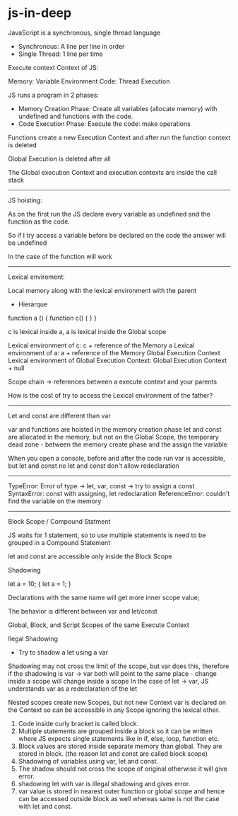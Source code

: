 # js-in-deep

JavaScript is a synchronous, single thread language

- Synchronous: A line per line in order
- Single Thread:  1 line per time


Execute  context Context of JS:

Memory: Variable Environment
Code: Thread Execution


JS runs a program  in 2 phases:

- Memory Creation Phase: Create all variables (allocate memory) with undefined and functions with the code.
- Code Execution Phase: Execute the code: make operations

Functions create a new Execution Context and after run the function context is deleted

Global Execution is deleted after all


The Global execution Context and execution contexts are inside the call stack


----------------------------------------------------------

JS hoisting:

As on the first run the JS declare every variable as undefined and the function as the code.

So if I try access a variable before be declared on the code the answer will be undefined

In the case of the function will work


--------------------------------------------------------

Lexical enviroment:

Local memory along with the lexical environment with the parent

- Hierarque


function a () {
	function c() {
	}
}

c is lexical inside a, a is lexical inside the Global scope


Lexical environment of c: c + reference of the Memory a
Lexical environment of a: a + reference of the Memory Global Execution Context
Lexical environment of Global Execution Context: Global Execution Context + null

Scope chain -> references between a execute context and your parents 

How is the cost of try to access the Lexical environment of the father?

-------------------------------------------------------------------
Let and const are different than var

var and functions are hoisted in the memory creation phase
let and const are allocated in the memory, but not on the Global Scope, the temporary dead zone - between the memory create phase and the assign the variable

When you open a console, before and after the code run var is accessible, but let and const no 
let and const don't allow redeclaration

-----------------------------------------------------
TypeError: Error of type -> let, var, const -> try to assign a const
SyntaxError: const with assigning, let redeclaration
ReferenceError: couldn't find the variable on the memory 

------------------------------------------------------------

Block Scope / Compound Statment 

JS waits for 1 statement, so to use multiple statements is need to be grouped in a Compound Statement

let and const are accessible only inside the Block Scope


Shadowing

let a = 10;
{
  let a = 1;
}

Declarations with the same name will get more inner scope value;

The behavior is different between var and let/const

Global, Block, and Script Scopes of the same Execute Context

Ilegal Shadowing

- Try to shadow a let using a var

Shadowing may not cross the limit of the scope, but var does this, therefore if the shadowing is var -> var  both will point to the same place - change inside a scope will change inside a scope
In the case of let -> var, JS understands var as a redeclaration of the let

Nested scopes create new Scopes, but not new Context
var is declared on the Context so can be accessible in any Scope ignoring the lexical other. 

1. Code inside curly bracket is called block.
2. Multiple statements are grouped inside a block so it can be written where JS expects single statements like in if, else, loop, function etc.
3. Block values are stored inside separate memory than global. They are stored in block. (the reason let and const are called block scope)
4. Shadowing of variables using var, let and const.
5. The shadow should not cross the scope of original otherwise it will give error.
6. shadowing let with var is illegal shadowing and gives error.
7. var value is stored in nearest outer function or global scope and hence can be accessed outside block as well whereas same is not the case with let and const.




